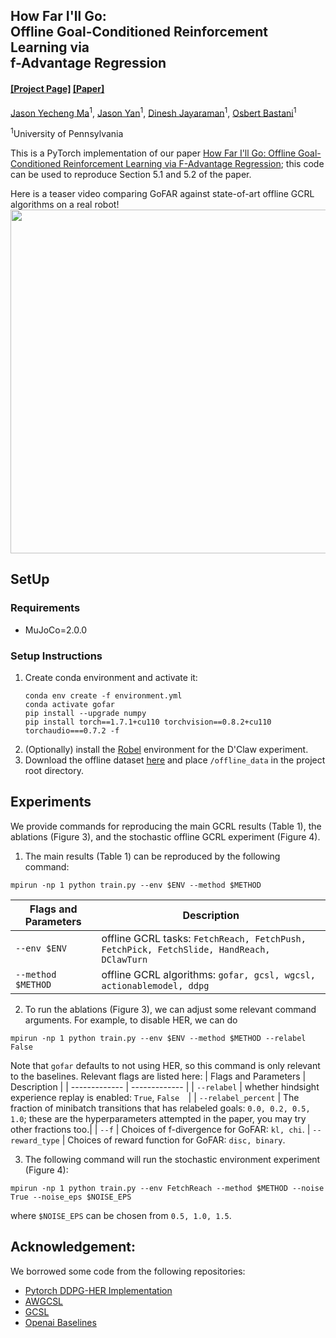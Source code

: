 ## How Far I'll Go:</br>Offline Goal-Conditioned Reinforcement Learning via </br>f-Advantage Regression

#### [[Project Page]](https://jasonma2016.github.io/GoFAR/) [[Paper]]()

[Jason Yecheng Ma](https://www.seas.upenn.edu/~jasonyma/)<sup>1</sup>, [Jason Yan]()<sup>1</sup>, [Dinesh Jayaraman](https://www.seas.upenn.edu/~dineshj/)<sup>1</sup>, [Osbert Bastani](https://obastani.github.io/)<sup>1</sup>

<sup>1</sup>University of Pennsylvania

This is a PyTorch implementation of our paper [How Far I'll Go: Offline Goal-Conditioned Reinforcement Learning via F-Advantage Regression](); this code can be used to reproduce Section 5.1 and 5.2 of the paper. 

Here is a teaser video comparing GoFAR against state-of-art offline GCRL algorithms on a real robot!
<img src="media/dclawturn_policies.gif" width="550">

## SetUp
### Requirements
- MuJoCo=2.0.0

### Setup Instructions
1. Create conda environment and activate it:
     ```
     conda env create -f environment.yml
     conda activate gofar
     pip install --upgrade numpy
     pip install torch==1.7.1+cu110 torchvision==0.8.2+cu110 torchaudio===0.7.2 -f 
2. (Optionally) install the [Robel](https://github.com/google-research/robel) environment for the D'Claw experiment.
3. Download the offline dataset [here](https://drive.google.com/file/d/1WPorPDjS1ZRornhvxBlGlp_ZlZvWTO38/view?usp=sharing) and place ```/offline_data``` in the project root directory.

## Experiments
We provide commands for reproducing the main GCRL results (Table 1), the ablations (Figure 3), and the stochastic offline GCRL experiment (Figure 4). 

1. The main results (Table 1) can be reproduced by the following command:
```
mpirun -np 1 python train.py --env $ENV --method $METHOD
```
| Flags and Parameters  | Description |
| ------------- | ------------- |
| ``--env $ENV``  | offline GCRL tasks: ```FetchReach, FetchPush, FetchPick, FetchSlide, HandReach, DClawTurn```|
| ``--method $METHOD``  | offline GCRL algorithms: ```gofar, gcsl, wgcsl, actionablemodel, ddpg```|

2. To run the ablations (Figure 3), we can adjust some relevant command arguments. For example, to disable HER, we can do
```
mpirun -np 1 python train.py --env $ENV --method $METHOD --relabel False
```
Note that ```gofar``` defaults to not using HER, so this command is only relevant to the baselines. Relevant flags are listed here:
| Flags and Parameters  | Description |
| ------------- | ------------- |
| ``--relabel``  | whether hindsight experience replay is enabled: ``True``, ``False  ``|
| ``--relabel_percent``  | The fraction of minibatch transitions that has relabeled goals: ``0.0, 0.2, 0.5, 1.0``; these are the hyperparameters attempted in the paper, you may try other fractions too.|
| ``--f``  | Choices of f-divergence for GoFAR: ``kl, chi``.
| ``--reward_type``  | Choices of reward function for GoFAR: ``disc, binary``.

3. The following command will run the stochastic environment experiment (Figure 4):
```
mpirun -np 1 python train.py --env FetchReach --method $METHOD --noise True --noise_eps $NOISE_EPS
```
where ```$NOISE_EPS``` can be chosen from ```0.5, 1.0, 1.5```.

## Acknowledgement:
We borrowed some code from the following repositories:
- [Pytorch DDPG-HER Implementation](https://github.com/TianhongDai/hindsight-experience-replay)
- [AWGCSL](https://github.com/YangRui2015/AWGCSL)
- [GCSL](https://github.com/dibyaghosh/gcsl)
- [Openai Baselines](https://github.com/openai/baselines)
